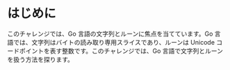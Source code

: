 # はじめに

このチャレンジでは、Go 言語の文字列とルーンに焦点を当てています。Go 言語では、文字列はバイトの読み取り専用スライスであり、ルーンは Unicode コードポイントを表す整数です。このチャレンジでは、Go 言語で文字列とルーンを扱う方法を探ります。
